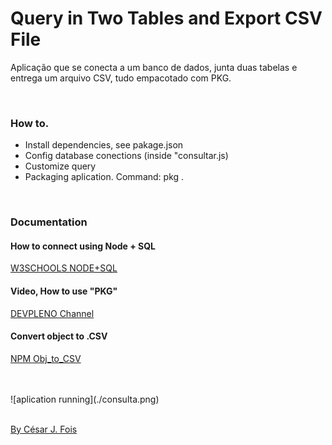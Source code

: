 # Query in Two Tables and Export CSV File


Aplicação que se conecta a um banco de dados, junta duas tabelas e entrega um arquivo CSV, tudo empacotado com PKG.

<br>

### How to.

- Install dependencies, see pakage.json
- Config database conections (inside "consultar.js)
- Customize query
- Packaging aplication.  Command: pkg .

<br>

### Documentation

#### How to connect using Node + SQL

[W3SCHOOLS NODE+SQL](https://www.w3schools.com/nodejs/nodejs_mysql_select.asp)

#### Video, How to use "PKG"

[DEVPLENO Channel](https://www.youtube.com/watch?v=pZNeUcCPwEs&t=218s)

#### Convert object to .CSV

[NPM Obj_to_CSV](https://www.npmjs.com/package/objects-to-csv)

<br>
<br>
![aplication running](./consulta.png)


<br>
<br>


[By César J. Fois](https://cesarfois.github.io/)


